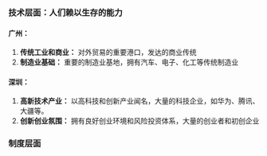 ### 技术层面：人们赖以生存的能力
#### 广州：
1. **传统工业和商业：** 对外贸易的重要港口，发达的商业传统
2. **制造业基础：** 重要的制造业基地，拥有汽车、电子、化工等传统制造业
#### 深圳：
1. **高新技术产业：** 以高科技和创新产业闻名，大量的科技企业，如华为、腾讯、大疆等。
2. **创新创业氛围：** 拥有良好创业环境和风险投资体系，大量的创业者和初创企业

### 制度层面